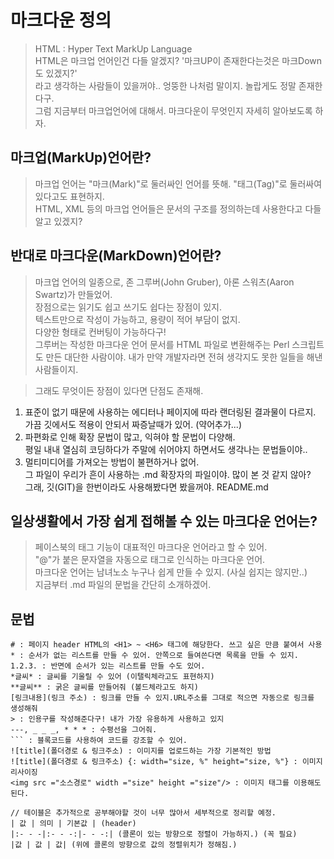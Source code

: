 # 마크다운 정의

> HTML : Hyper Text MarkUp Language  
HTML은 마크업 언어인건 다들 알겠지? '마크UP이 존재한다는것은 마크Down도 있겠지?'  
라고 생각하는 사람들이 있을꺼야.. 엉뚱한 나처럼 말이지. 놀랍게도 정말 존재한다구.  
그럼 지금부터 마크업언어에 대해서. 마크다운이 무엇인지 자세히 알아보도록 하자.

## 마크업(MarkUp)언어란?

> 마크업 언어는 "마크(Mark)"로 둘러싸인 언어를 뜻해. "태그(Tag)"로 둘러싸여있다고도 표현하지.  
HTML, XML 등의 마크업 언어들은 문서의 구조를 정의하는데 사용한다고 다들 알고 있겠지?


## 반대로 마크다운(MarkDown)언어란?

> 마크업 언어의 일종으로, 존 그루버(John Gruber), 아론 스워츠(Aaron Swartz)가 만들었어.  
장점으로는 읽기도 쉽고 쓰기도 쉽다는 장점이 있지.   
텍스트만으로 작성이 가능하고, 용량이 적어 부담이 없지.  
다양한 형태로 컨버팅이 가능하다구!   
그루버는 작성한 마크다운 언어 문서를 HTML 파일로 변환해주는 Perl 스크립트도 만든 대단한 사람이야. 내가 만약 개발자라면 전혀 생각지도 못한 일들을 해낸 사람들이지.

> 그래도 무엇이든 장점이 있다면 단점도 존재해.  
1. 표준이 없기 때문에 사용하는 에디터나 페이지에 따라 랜더링된 결과물이 다르지.  
가끔 깃에서도 적용이 안되서 짜증날때가 있어. (약어추가...)  
2. 파편화로 인해 확장 문법이 많고, 익혀야 할 문법이 다양해.  
평일 내내 열심히 코딩하다가 주말에 쉬어야지 하면서도 생각나는 문법들이야..  
3. 멀티미디어를 가져오는 방법이 불편하거나 없어.  
그 파일이 우리가 흔이 사용하는 .md 확장자의 파일이야. 많이 본 것 같지 않아?  
그래, 깃(GIT)을 한번이라도 사용해봤다면 봤을꺼야. README.md 

## 일상생활에서 가장 쉽게 접해볼 수 있는 마크다운 언어는?
 
> 페이스북의 태그 기능이 대표적인 마크다운 언어라고 할 수 있어.   
"@"가 붙은 문자열을 자동으로 태그로 인식하는 마크다운 언어.  
마크다운 언어는 남녀노소 누구나 쉽게 만들 수 있지. (사실 쉽지는 않지만..)  
지금부터 .md 파일의 문법을 간단히 소개하겠어. 

## 문법
```
# : 페이지 header HTML의 <H1> ~ <H6> 태그에 해당한다. 쓰고 싶은 만큼 붙여서 사용
* : 순서가 없는 리스트를 만들 수 있어. 안쪽으로 들여쓴다면 목록을 만들 수 있지.
1.2.3. : 반면에 순서가 있는 리스트를 만들 수도 있어. 
*글씨* : 글씨를 기울릴 수 있어 (이탤릭체라고도 표현하지)
**글씨** : 굵은 글씨를 만들어줘 (볼드체라고도 하지)
[링크내용](링크 주소) : 링크를 만들 수 있지.URL주소를 그대로 적으면 자동으로 링크를 생성해줘
> : 인용구를 작성해준다구! 내가 가장 유용하게 사용하고 있지
---, _ _ _, * * * : 수평선을 그어줘.
``` : 블록코드를 사용하여 코드를 강조할 수 있어.
![title](폴더경로 & 링크주소) : 이미지를 업로드하는 가장 기본적인 방법
![title](폴더경로 & 링크주소) {: width="size, %" height="size, %"} : 이미지 리사이징
<img src ="소스경로" width ="size" height ="size"/> : 이미지 태그를 이용해도 된다.
```

```
// 테이블은 추가적으로 공부해야할 것이 너무 많아서 세부적으로 정리할 예정.
| 값 | 의미 | 기본값 | (header)
|:- - -|:- - -:|- - -:| (콜론이 있는 방향으로 정렬이 가능하지.) (꼭 필요)
|값 | 값 | 값| (위에 콜론의 방향으로 값의 정렬위치가 정해짐.)
```
